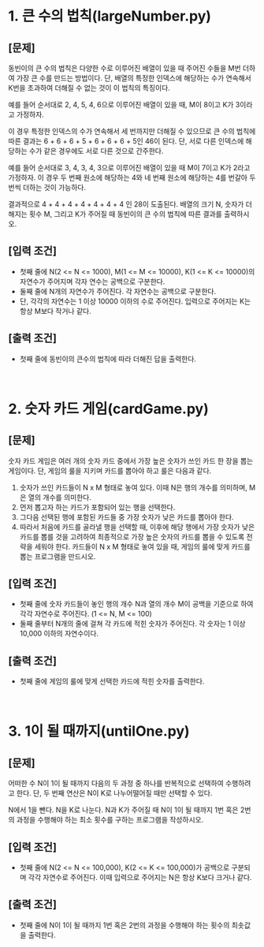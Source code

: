 1\.&nbsp;큰 수의 법칙(largeNumber.py)
======
[문제]
------
동빈이의 큰 수의 법칙은 다양한 수로 이루어진 배열이 있을 때 주어진 수들을 M번 더하여 가장 큰 수를 만드는 방법이다. 단, 배열의 특정한 인덱스에 해당하는 수가 연속해서 K번을 초과하여 더해질 수 없는 것이 이 법칙의 특징이다.

예를 들어 순서대로 2, 4, 5, 4, 6으로 이루어진 배열이 있을 때, M이 8이고 K가 3이라고 가정하자.

이 경우 특정한 인덱스의 수가 연속해서 세 번까지만 더해질 수 있으므로 큰 수의 법칙에 따른 결과는 6 + 6 + 6 + 5 + 6 + 6 + 6 + 5인 46이 된다. 단, 서로 다른 인덱스에 해당하는 수가 같은 경우에도 서로 다른 것으로 간주한다.

예를 들어 순서대로 3, 4, 3, 4, 3으로 이루어진 배열이 있을 때 M이 7이고 K가 2라고 가정하자. 이 경우 두 번째 원소에 해당하는 4와 네 번째 원소에 해당하는 4를 번갈아 두 번씩 더하는 것이 가능하다.

결과적으로 4 + 4 + 4 + 4 + 4 + 4 + 4 인 28이 도출된다.
배열의 크기 N, 숫자가 더해지는 횟수 M, 그리고 K가 주어질 때 동빈이의 큰 수의 법칙에 따른 결과를 출력하시오.

[입력 조건]
------
- 첫째 줄에 N(2 <= N <= 1000), M(1 <= M <= 10000), K(1 <= K <= 10000)의 자연수가 주어지며 각자 연수는 공백으로 구분한다.
- 둘째 줄에 N개의 자연수가 주어진다. 각 자연수는 공백으로 구분한다.
- 단, 각각의 자연수는 1 이상 10000 이하의 수로 주어진다.
입력으로 주어지는 K는 항상 M보다 작거나 같다.

[출력 조건]
------
- 첫째 줄에 동빈이의 큰수의 법칙에 따라 더해진 답을 출력한다.
<br>

2\.&nbsp;숫자 카드 게임(cardGame.py)
======
[문제]
------
숫자 카드 게임은 여러 개의 숫자 카드 중에서 가장 높은 숫자가 쓰인 카드 한 장을 뽑는 게임이다. 단, 게임의 룰을 지키며 카드를 뽑아야 하고 룰은 다음과 같다.

1. 숫자가 쓰인 카드들이 N x M 형태로 놓여 있다. 이때 N은 행의 개수를 의미하며, M은 열의 개수를 의미한다.
2. 먼저 뽑고자 하는 카드가 포함되어 있는 행을 선택한다.
3. 그다음 선택된 행에 포함된 카드들 중 가장 숫자가 낮은 카드를 뽑아야 한다.
4. 따라서 처음에 카드를 골라낼 행을 선택할 때, 이후에 해당 행에서 가장 숫자가 낮은 카드를 뽑를 것을 고려하여 최종적으로 가장 높은 숫자의 카드를 뽑을 수 있도록 전략을 세워야 한다.
카드들이 N x M 형태로 놓여 있을 때, 게임의 룰에 맞게 카드를 뽑는 프로그램을 만드시오.


[입력 조건]
------
- 첫째 줄에 숫자 카드들이 놓인 행의 개수 N과 열의 개수 M이 공백을 기준으로 하여 각각 자연수로 주어진다. (1 <= N, M <= 100)
- 둘째 줄부터 N개의 줄에 걸쳐 각 카드에 적힌 숫자가 주어진다. 각 숫자는 1 이상 10,000 이하의 자연수이다.

[출력 조건]
-----
- 첫째 줄에 게임의 룰에 맞게 선택한 카드에 적힌 숫자를 출력한다.
<br>

3\.&nbsp;1이 될 때까지(untilOne.py)
======
[문제]
------
어떠한 수 N이 1이 될 때까지 다음의 두 과정 중 하나를 반복적으로 선택하여 수행하려고 한다. 단, 두 번째 연산은 N이 K로 나누어떨어질 때만 선택할 수 있다.

N에서 1을 뺀다.
N을 K로 나눈다.
N과 K가 주어질 때 N이 1이 될 때까지 1번 혹은 2번의 과정을 수행해야 하는 최소 횟수를 구하는 프로그램을 작성하시오.

[입력 조건]
------
- 첫째 줄에 N(2 <= N <= 100,000), K(2 <= K <= 100,000)가 공백으로 구분되며 각각 자연수로 주어진다. 이때 입력으로 주어지는 N은 항상 K보다 크거나 같다.

[출력 조건]
-----
- 첫째 줄에 N이 1이 될 때까지 1번 혹은 2번의 과정을 수행해야 하는 횟수의 최솟값을 출력한다.
<br>

